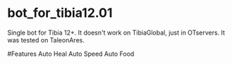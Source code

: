 # bot_for_tibia12.01

Single bot for Tibia 12+.
It doesn't work on TibiaGlobal, just in OTservers. 
It was tested on TaleonAres.

#Features
Auto Heal
Auto Speed
Auto Food